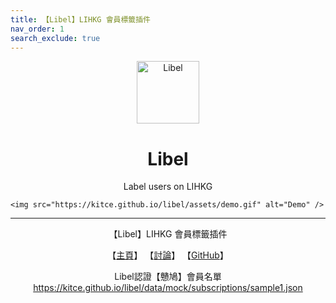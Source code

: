 ```yaml
---
title: 【Libel】LIHKG 會員標籤插件
nav_order: 1
search_exclude: true
---
```


<p align="center">
  
  <img src="https://kitce.github.io/libel/assets/logos/libel.png" alt="Libel" width="100"/>
  
  <h1 align="center">Libel</h1>
  
  <p align="center">Label users on LIHKG</p>
  
  <p align="center">
  
    <img src="https://kitce.github.io/libel/assets/demo.gif" alt="Demo" />
  
  </p>
  
</p>

---

 <p align="center"> 【Libel】LIHKG 會員標籤插件 </p>
  
 <p align="center"> 【<a href="https://kitce.github.io/libel/">主頁</a>】 【<a href="https://lih.kg/2841778">討論</a>】 【<a href="https://github.com/kitce/libel">GitHub</a>】 </p>
  
 <p align="center"> Libel認證【戇鳩】會員名單 <a href="https://kitce.github.io/libel/data/mock/subscriptions/sample1.json">https://kitce.github.io/libel/data/mock/subscriptions/sample1.json</a> </p>

